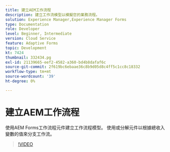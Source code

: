 ```yaml
---
title: 建立AEM工作流程
description: 建立工作流模型以模擬您的業務流程。
solution: Experience Manager,Experience Manager Forms
type: Documentation
role: Developer
level: Beginner, Intermediate
version: Cloud Service
feature: Adaptive Forms
topic: Development
kt: 7424
thumbnail: 332434.pg
exl-id: 21139665-eef2-4582-a360-bd4b8dafaf6c
source-git-commit: 2f619bc6ebaae36c8b9d05d8c4ff5c1cc8c18332
workflow-type: tm+mt
source-wordcount: '39'
ht-degree: 0%

---
```


# 建立AEM工作流程

使用AEM Forms工作流程元件建立工作流程模型。 使用或分解元件以根據總收入變數的值來分支工作流。

>[!VIDEO](https://video.tv.adobe.com/v/332434?quality=12&learn=on)
